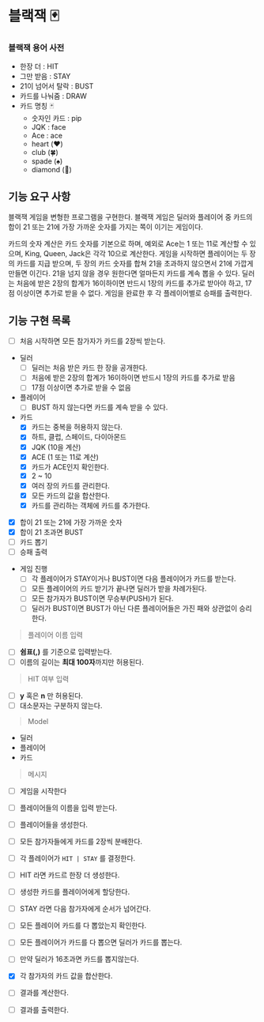 # 블랙잭 🃏

### 블랙잭 용어 사전

- 한장 더 : HIT
- 그만 받음 : STAY
- 21이 넘어서 탈락 : BUST
- 카드를 나눠줌 : DRAW
- 카드 명칭 🃏
    - 숫자인 카드 : pip
    - JQK : face
    - Ace : ace
    - heart (❤️)
    - club (🍀)
    - spade (♠️)
    - diamond (💎)

## 기능 요구 사항

블랙잭 게임을 변형한 프로그램을 구현한다. 블랙잭 게임은 딜러와 플레이어 중 카드의 합이 21 또는 21에 가장 가까운 숫자를 가지는 쪽이 이기는 게임이다.

카드의 숫자 계산은 카드 숫자를 기본으로 하며, 예외로 Ace는 1 또는 11로 계산할 수 있으며, King, Queen, Jack은 각각 10으로 계산한다. 게임을 시작하면 플레이어는 두 장의 카드를 지급 받으며,
두 장의 카드 숫자를 합쳐 21을 초과하지 않으면서 21에 가깝게 만들면 이긴다. 21을 넘지 않을 경우 원한다면 얼마든지 카드를 계속 뽑을 수 있다. 딜러는 처음에 받은 2장의 합계가 16이하이면 반드시 1장의
카드를 추가로 받아야 하고, 17점 이상이면 추가로 받을 수 없다. 게임을 완료한 후 각 플레이어별로 승패를 출력한다.

## 기능 구현 목록

- [ ] 처음 시작하면 모든 참가자가 카드를 2장씩 받는다.
- 딜러
    - [ ] 딜러는 처음 받은 카드 한 장을 공개한다.
    - [ ] 처음에 받은 2장의 합계가 16이하이면 반드시 1장의 카드를 추가로 받음
    - [ ] 17점 이상이면 추가로 받을 수 없음
- 플레이어
    - [ ] BUST 하지 않는다면 카드를 계속 받을 수 있다.
- 카드
    - [x] 카드는 중복을 허용하지 않는다.
    - [x] 하트, 클럽, 스페이드, 다이아몬드
    - [x] JQK (10을 계산)
    - [x] ACE (1 또는 11로 계산)
    - [x] 카드가 ACE인지 확인한다.
    - [x] 2 ~ 10
    - [x] 여러 장의 카드를 관리한다.
    - [x] 모든 카드의 값을 합산한다.
    - [x] 카드를 관리하는 객체에 카드를 추가한다.
- [x] 합이 21 또는 21에 가장 가까운 숫자
- [x] 합이 21 초과면 BUST
- [ ] 카드 뽑기
- [ ] 승패 출력
- 게임 진행
    - [ ] 각 플레이어가 STAY이거나 BUST이면 다음 플레이어가 카드를 받는다.
    - [ ] 모든 플레이어의 카드 받기가 끝나면 딜러가 받을 차례가된다.
    - [ ] 모든 참가자가 BUST이면 무승부(PUSH)가 된다.
    - [ ] 딜러가 BUST이면 BUST가 아닌 다른 플레이어들은 가진 패와 상관없이 승리한다.

> 플레이어 이름 입력

- [ ] **쉼표(,)** 를 기준으로 입력받는다.
- [ ] 이름의 길이는 **최대 100자**까지만 허용된다.

> HIT 여부 입력

- [ ] **y** 혹은 **n** 만 허용된다.
- [ ] 대소문자는 구분하지 않는다.

> Model

- 딜러
- 플레이어
- 카드

> 메시지

- [ ] 게임을 시작한다
- [ ] 플레이어들의 이름을 입력 받는다.
- [ ] 플레이어들을 생성한다.
- [ ] 모든 참가자들에게 카드를 2장씩 분배한다.
- [ ] 각 플레이어가 `HIT | STAY` 를 결정한다.
- [ ] HIT 라면 카드르 한장 더 생성한다.
- [ ] 생성한 카드를 플레이어에게 할당한다.
- [ ] STAY 라면 다음 참가자에게 순서가 넘어간다.
- [ ] 모든 플레이어 카드를 다 뽑았는지 확인한다.
- [ ] 모든 플레이어가 카드를 다 뽑으면 딜러가 카드를 뽑는다.
- [ ] 만약 딜러가 16초과면 카드를 뽑지않는다.
- [x] 각 참가자의 카드 값을 합산한다. 
- [ ] 결과를 계산한다.
- [ ] 결과를 출력한다.
  